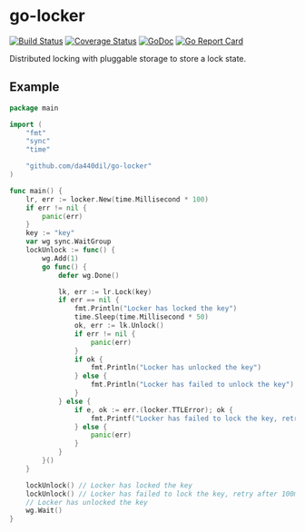 # go-locker

[![Build Status](https://travis-ci.com/da440dil/go-locker.svg?branch=master)](https://travis-ci.com/da440dil/go-locker)
[![Coverage Status](https://coveralls.io/repos/github/da440dil/go-locker/badge.svg?branch=master)](https://coveralls.io/github/da440dil/go-locker?branch=master)
[![GoDoc](https://godoc.org/github.com/da440dil/go-locker?status.svg)](https://godoc.org/github.com/da440dil/go-locker)
[![Go Report Card](https://goreportcard.com/badge/github.com/da440dil/go-locker)](https://goreportcard.com/report/github.com/da440dil/go-locker)


Distributed locking with pluggable storage to store a lock state.

## Example

```go
package main

import (
	"fmt"
	"sync"
	"time"

	"github.com/da440dil/go-locker"
)

func main() {
	lr, err := locker.New(time.Millisecond * 100)
	if err != nil {
		panic(err)
	}
	key := "key"
	var wg sync.WaitGroup
	lockUnlock := func() {
		wg.Add(1)
		go func() {
			defer wg.Done()

			lk, err := lr.Lock(key)
			if err == nil {
				fmt.Println("Locker has locked the key")
				time.Sleep(time.Millisecond * 50)
				ok, err := lk.Unlock()
				if err != nil {
					panic(err)
				}
				if ok {
					fmt.Println("Locker has unlocked the key")
				} else {
					fmt.Println("Locker has failed to unlock the key")
				}
			} else {
				if e, ok := err.(locker.TTLError); ok {
					fmt.Printf("Locker has failed to lock the key, retry after %v\n", e.TTL())
				} else {
					panic(err)
				}
			}
		}()
	}

	lockUnlock() // Locker has locked the key
	lockUnlock() // Locker has failed to lock the key, retry after 100ms
	// Locker has unlocked the key
	wg.Wait()
}
```